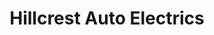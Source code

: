 ---
title: "Hillcrest Auto Electrics"
url: /bishop-auckland/hillcrest-auto-electrics/
shop: car repair
---